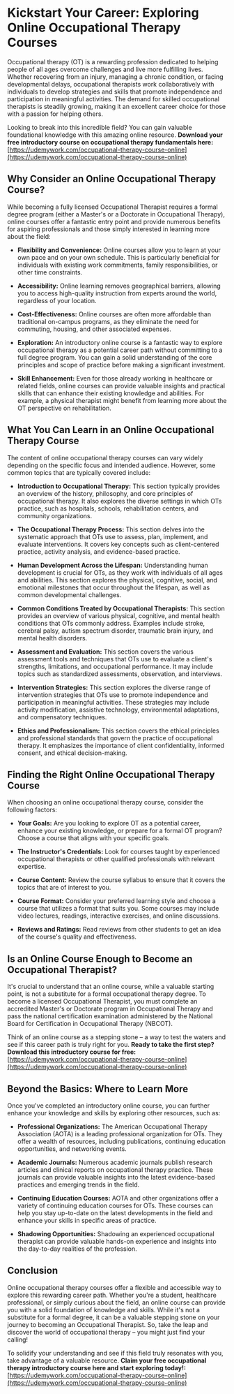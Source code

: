 # Kickstart Your Career: Exploring Online Occupational Therapy Courses

Occupational therapy (OT) is a rewarding profession dedicated to helping people of all ages overcome challenges and live more fulfilling lives. Whether recovering from an injury, managing a chronic condition, or facing developmental delays, occupational therapists work collaboratively with individuals to develop strategies and skills that promote independence and participation in meaningful activities. The demand for skilled occupational therapists is steadily growing, making it an excellent career choice for those with a passion for helping others.

Looking to break into this incredible field?  You can gain valuable foundational knowledge with this amazing online resource.  **Download your free introductory course on occupational therapy fundamentals here:** [https://udemywork.com/occupational-therapy-course-online](https://udemywork.com/occupational-therapy-course-online)

## Why Consider an Online Occupational Therapy Course?

While becoming a fully licensed Occupational Therapist requires a formal degree program (either a Master's or a Doctorate in Occupational Therapy), online courses offer a fantastic entry point and provide numerous benefits for aspiring professionals and those simply interested in learning more about the field:

*   **Flexibility and Convenience:** Online courses allow you to learn at your own pace and on your own schedule. This is particularly beneficial for individuals with existing work commitments, family responsibilities, or other time constraints.

*   **Accessibility:** Online learning removes geographical barriers, allowing you to access high-quality instruction from experts around the world, regardless of your location.

*   **Cost-Effectiveness:** Online courses are often more affordable than traditional on-campus programs, as they eliminate the need for commuting, housing, and other associated expenses.

*   **Exploration:** An introductory online course is a fantastic way to explore occupational therapy as a potential career path without committing to a full degree program. You can gain a solid understanding of the core principles and scope of practice before making a significant investment.

*   **Skill Enhancement:** Even for those already working in healthcare or related fields, online courses can provide valuable insights and practical skills that can enhance their existing knowledge and abilities. For example, a physical therapist might benefit from learning more about the OT perspective on rehabilitation.

## What You Can Learn in an Online Occupational Therapy Course

The content of online occupational therapy courses can vary widely depending on the specific focus and intended audience. However, some common topics that are typically covered include:

*   **Introduction to Occupational Therapy:** This section typically provides an overview of the history, philosophy, and core principles of occupational therapy. It also explores the diverse settings in which OTs practice, such as hospitals, schools, rehabilitation centers, and community organizations.

*   **The Occupational Therapy Process:** This section delves into the systematic approach that OTs use to assess, plan, implement, and evaluate interventions. It covers key concepts such as client-centered practice, activity analysis, and evidence-based practice.

*   **Human Development Across the Lifespan:** Understanding human development is crucial for OTs, as they work with individuals of all ages and abilities. This section explores the physical, cognitive, social, and emotional milestones that occur throughout the lifespan, as well as common developmental challenges.

*   **Common Conditions Treated by Occupational Therapists:** This section provides an overview of various physical, cognitive, and mental health conditions that OTs commonly address. Examples include stroke, cerebral palsy, autism spectrum disorder, traumatic brain injury, and mental health disorders.

*   **Assessment and Evaluation:** This section covers the various assessment tools and techniques that OTs use to evaluate a client's strengths, limitations, and occupational performance. It may include topics such as standardized assessments, observation, and interviews.

*   **Intervention Strategies:** This section explores the diverse range of intervention strategies that OTs use to promote independence and participation in meaningful activities. These strategies may include activity modification, assistive technology, environmental adaptations, and compensatory techniques.

*   **Ethics and Professionalism:** This section covers the ethical principles and professional standards that govern the practice of occupational therapy. It emphasizes the importance of client confidentiality, informed consent, and ethical decision-making.

## Finding the Right Online Occupational Therapy Course

When choosing an online occupational therapy course, consider the following factors:

*   **Your Goals:** Are you looking to explore OT as a potential career, enhance your existing knowledge, or prepare for a formal OT program? Choose a course that aligns with your specific goals.

*   **The Instructor's Credentials:** Look for courses taught by experienced occupational therapists or other qualified professionals with relevant expertise.

*   **Course Content:** Review the course syllabus to ensure that it covers the topics that are of interest to you.

*   **Course Format:** Consider your preferred learning style and choose a course that utilizes a format that suits you. Some courses may include video lectures, readings, interactive exercises, and online discussions.

*   **Reviews and Ratings:** Read reviews from other students to get an idea of the course's quality and effectiveness.

## Is an Online Course Enough to Become an Occupational Therapist?

It's crucial to understand that an online course, while a valuable starting point, is not a substitute for a formal occupational therapy degree. To become a licensed Occupational Therapist, you must complete an accredited Master's or Doctorate program in Occupational Therapy and pass the national certification examination administered by the National Board for Certification in Occupational Therapy (NBCOT).

Think of an online course as a stepping stone – a way to test the waters and see if this career path is truly right for you.  **Ready to take the first step? Download this introductory course for free:** [https://udemywork.com/occupational-therapy-course-online](https://udemywork.com/occupational-therapy-course-online)

## Beyond the Basics: Where to Learn More

Once you've completed an introductory online course, you can further enhance your knowledge and skills by exploring other resources, such as:

*   **Professional Organizations:** The American Occupational Therapy Association (AOTA) is a leading professional organization for OTs. They offer a wealth of resources, including publications, continuing education opportunities, and networking events.

*   **Academic Journals:** Numerous academic journals publish research articles and clinical reports on occupational therapy practice. These journals can provide valuable insights into the latest evidence-based practices and emerging trends in the field.

*   **Continuing Education Courses:** AOTA and other organizations offer a variety of continuing education courses for OTs. These courses can help you stay up-to-date on the latest developments in the field and enhance your skills in specific areas of practice.

*   **Shadowing Opportunities:** Shadowing an experienced occupational therapist can provide valuable hands-on experience and insights into the day-to-day realities of the profession.

## Conclusion

Online occupational therapy courses offer a flexible and accessible way to explore this rewarding career path. Whether you're a student, healthcare professional, or simply curious about the field, an online course can provide you with a solid foundation of knowledge and skills. While it's not a substitute for a formal degree, it can be a valuable stepping stone on your journey to becoming an Occupational Therapist. So, take the leap and discover the world of occupational therapy – you might just find your calling!

To solidify your understanding and see if this field truly resonates with you, take advantage of a valuable resource. **Claim your free occupational therapy introductory course here and start exploring today!:** [https://udemywork.com/occupational-therapy-course-online](https://udemywork.com/occupational-therapy-course-online)
